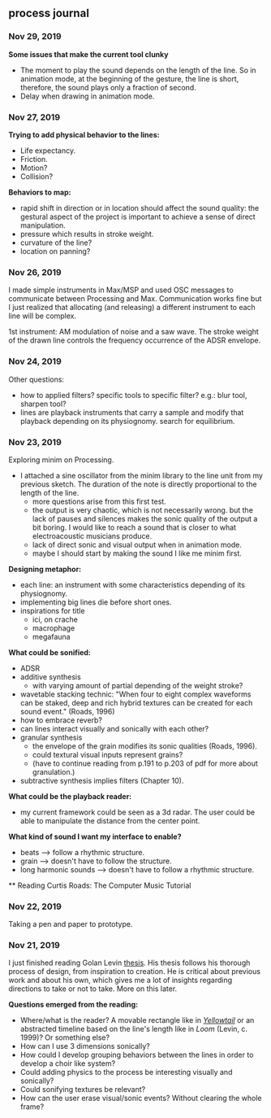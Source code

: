 ## process journal

### Nov 29, 2019
**Some issues that make the current tool clunky**
- The moment to play the sound depends on the length of the line. So in animation mode, at the beginning of the gesture, the line is short, therefore, the sound plays only a fraction of second. 
- Delay when drawing in animation mode.  

### Nov 27, 2019

**Trying to add physical behavior to the lines:**
- Life expectancy.
- Friction.
- Motion?
- Collision?

**Behaviors to map:**
- rapid shift in direction or in location should affect the sound quality: the gestural aspect of the project is important to achieve a sense of direct manipulation.
- pressure which results in stroke weight.
- curvature of the line?
- location on panning?


### Nov 26, 2019
I made simple instruments in Max/MSP and used OSC messages to communicate between Processing and Max. Communication works fine but I just realized that allocating (and releasing) a different instrument to each line will be complex.

1st instrument: AM modulation of noise and a saw wave. The stroke weight of the drawn line controls the frequency occurrence of the ADSR envelope.


### Nov 24, 2019
Other questions:
- how to applied filters? specific tools to specific filter? e.g.: blur tool, sharpen tool?
- lines are playback instruments that carry a sample and modify that playback depending on its physiognomy. search for equilibrium.


### Nov 23, 2019
Exploring minim on Processing.
- I attached a sine oscillator from the minim library to the line unit from my previous sketch. The duration of the note is directly proportional to the length of the line.
    - more questions arise from this first test.
    - the output is very chaotic, which is not necessarily wrong. but the lack of pauses and silences makes the sonic quality of the output a bit boring. I would like to reach a sound that is closer to what electroacoustic musicians produce.
    - lack of direct sonic and visual output when in animation mode.
    - maybe I should start by making the sound I like me minim first.

**Designing metaphor:**
- each line: an instrument with some characteristics depending of its physiognomy.
- implementing big lines die before short ones.
- inspirations for title
    - ici, on crache
    - macrophage
    - megafauna

**What could be sonified:**
- ADSR
- additive synthesis
    - with varying amount of partial depending of the weight stroke?
- wavetable stacking technic: "When four to eight complex waveforms can be staked, deep and rich hybrid textures can be created for each sound event." (Roads, 1996)
- how to embrace reverb?
- can lines interact visually and sonically with each other?
- granular synthesis
    - the envelope of the grain modifies its sonic qualities (Roads, 1996).
    - could textural visual inputs represent grains?
    - (have to continue reading from p.191 to p.203 of pdf for more about granulation.)
- subtractive synthesis implies filters (Chapter 10).


**What could be the playback reader:**
- my current framework could be seen as a 3d radar. The user could be able to manipulate the distance from the center point.

**What kind of sound I want my interface to enable?**
- beats --> follow a rhythmic structure.
- grain --> doesn't have to follow the structure.
- long harmonic sounds --> doesn't have to follow a rhythmic structure.

** Reading Curtis Roads: The Computer Music Tutorial


### Nov 22, 2019
Taking a pen and paper to prototype.



### Nov 21, 2019
I just finished reading Golan Levin [thesis](https://acg.media.mit.edu/people/golan/thesis/thesis300.pdf). His thesis follows his thorough process of design, from inspiration to creation. He is critical about previous work and about his own, which gives me a lot of insights regarding directions to take or not to take. More on this later.

**Questions emerged from the reading:**
- Where/what is the reader? A movable rectangle like in [_Yellowtail_](http://www.flong.com/projects/yellowtail/) or an abstracted timeline based on the line's length like in _Loom_ (Levin, c. 1999)? Or something else?
- How can I use 3 dimensions sonically?
- How could I develop grouping behaviors between the lines in order to develop a choir like system?
- Could adding physics to the process be interesting visually and sonically?
- Could sonifying textures be relevant?
- How can the user erase visual/sonic events? Without clearing the whole frame?
